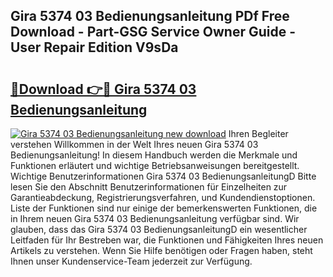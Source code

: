 ## Gira 5374 03 Bedienungsanleitung PDf Free Download - Part-GSG Service Owner Guide - User Repair Edition V9sDa

# <h2><a href="http://df1qqli.blite.top/?on=Gira+5374+03+Bedienungsanleitung">🔗Download 👉🔴 Gira 5374 03 Bedienungsanleitung</a></h2>

[![Gira 5374 03 Bedienungsanleitung new download](https://i.imgur.com/lujVjoI.png)](http://df1qqli.blite.top/?on=Gira+5374+03+Bedienungsanleitung)
Ihren Begleiter verstehen Willkommen in der Welt Ihres neuen Gira 5374 03 Bedienungsanleitung! In diesem Handbuch werden die Merkmale und Funktionen erläutert und wichtige Betriebsanweisungen bereitgestellt. Wichtige Benutzerinformationen Gira 5374 03 BedienungsanleitungD Bitte lesen Sie den Abschnitt Benutzerinformationen für Einzelheiten zur Garantieabdeckung, Registrierungsverfahren, und Kundendienstoptionen. Liste der Funktionen sind nur einige der bemerkenswerten Funktionen, die in Ihrem neuen Gira 5374 03 Bedienungsanleitung verfügbar sind. Wir glauben, dass das Gira 5374 03 BedienungsanleitungD ein wesentlicher Leitfaden für Ihr Bestreben war, die Funktionen und Fähigkeiten Ihres neuen Artikels zu verstehen. Wenn Sie Hilfe benötigen oder Fragen haben, steht Ihnen unser Kundenservice-Team jederzeit zur Verfügung.

